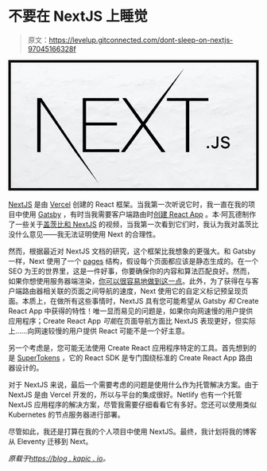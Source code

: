 # 不要在 NextJS 上睡觉

> 原文：<https://levelup.gitconnected.com/dont-sleep-on-nextjs-97045166328f>

![](img/e966393115f907702e648428c9a2a4e4.png)

[NextJS](https://nextjs.org/) 是由 [Vercel](https://vercel.com/) 创建的 React 框架。当我第一次听说它时，我一直在我的项目中使用 [Gatsby](https://www.gatsbyjs.com/) ，有时当我需要客户端路由时[创建 React App](https://create-react-app.dev/) 。本·阿瓦德制作了一些关于[盖茨比和 NextJS](https://www.youtube.com/watch?v=VoscwJ6MGsU) 的视频，当我第一次看到它们时，我认为我对盖茨比没什么意见——我无法证明使用 Next 的合理性。

然而，根据最近对 NextJS 文档的研究，这个框架比我想象的更强大。和 Gatsby 一样，Next 使用了一个 [pages](https://nextjs.org/docs/basic-features/pages) 结构，假设每个页面都应该是静态生成的。在一个 SEO 为王的世界里，这是一件好事，你要确保你的内容和算法匹配良好。然而，如果你想使用服务器端渲染，[你可以很容易地做到这一点](https://nextjs.org/docs/basic-features/data-fetching#getserversideprops-server-side-rendering)。此外，为了获得在与客户端路由器相关联的页面之间导航的速度，Next 使用它的自定义标记预呈现页面。本质上，在做所有这些事情时，NextJS 具有您可能希望从 Gatsby *和* Create React App 中获得的特性！唯一显而易见的问题是，如果你向网速慢的用户提供应用程序；Create React App *可能*在页面导航方面比 NextJS 表现更好，但实际上……向网速较慢的用户提供 React 可能不是一个好主意。

另一个考虑是，您可能无法使用 Create React 应用程序特定的工具。首先想到的是 [SuperTokens](https://supertokens.io/) ，它的 React SDK 是专门围绕标准的 Create React App 路由器设计的。

对于 NextJS 来说，最后一个需要考虑的问题是使用什么作为托管解决方案。由于 NextJS 是由 Vercel 开发的，所以与平台的集成很好。Netlify 也有一个托管 NextJS 应用程序的解决方案，尽管我需要仔细看看它有多好。您还可以使用类似 Kubernetes 的节点服务器进行部署。

尽管如此，我还是打算在我的个人项目中使用 NextJS。最终，我计划将我的博客从 Eleventy 迁移到 Next。

*原载于*[*https://blog . kapic . io*](https://blog.kapic.io/dont-sleep-on-nextjs/)*。*